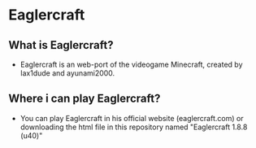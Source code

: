 # Eaglercraft
 ## What is Eaglercraft?
- Eaglercraft is an web-port of the videogame Minecraft, created by lax1dude and ayunami2000.
##  Where i can play Eaglercraft? 
- You can play Eaglercraft in his official website (eaglercraft.com) or downloading the html file in this repository named "Eaglercraft 1.8.8 (u40)"

